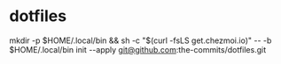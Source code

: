 # dotfiles
mkdir -p $HOME/.local/bin && sh -c "$(curl -fsLS get.chezmoi.io)" -- -b $HOME/.local/bin init --apply git@github.com:the-commits/dotfiles.git
